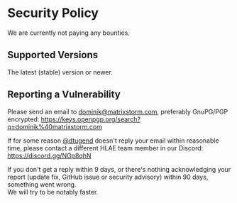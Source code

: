 # Security Policy

We are currently not paying any bounties.

## Supported Versions

The latest (stable) version or newer.

## Reporting a Vulnerability

Please send an email to dominik@matrixstorm.com, preferably GnuPG/PGP encrypted:
https://keys.openpgp.org/search?q=dominik%40matrixstorm.com

If for some reason [@dtugend](https://github.com/dtugend) doesn't reply your email within reasonable time, please contact a different HLAE team member in our Discord: https://discord.gg/NGp8qhN

If you don't get a reply within 9 days, or there's nothing acknowledging your report (update fix, GitHub issue or security advisory) within 90 days, something went wrong.  
We will try to be notably faster.
